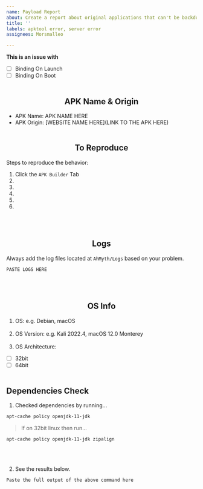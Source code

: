 ```yaml
---
name: Payload Report
about: Create a report about original applications that can't be backdoored
title: ''
labels: apktool error, server error
assignees: Morsmalleo

---
```


**This is an issue with**
- [ ] Binding On Launch
- [ ] Binding On Boot
<br></br>

## <div align="center">**APK Name & Origin**</div>
- APK Name: APK NAME HERE
- APK Origin: [WEBSITE NAME HERE](LINK TO THE APK HERE)
<br></br>

## <div align="center">**To Reproduce**</div>
Steps to reproduce the behavior:

1. Click the `APK Builder` Tab
2. 
3. 
4. 
5. 
6. 
<br></br>

## <div align="center">**Logs**</div>
Always add the log files located at `AhMyth/Logs` based on your problem.
```
PASTE LOGS HERE
```
<br></br>

## <div align="center">**OS Info**</div>
1. OS: e.g. Debian, macOS
<br></br>
2. OS Version: e.g. Kali 2022.4, macOS 12.0 Monterey
<br></br>
3. OS Architecture:
 - [ ] 32bit
 - [ ] 64bit
<br></br>

## Dependencies Check
1. Checked dependencies by running...
```zsh 
apt-cache policy openjdk-11-jdk
```
> If on 32bit linux then run...
```zsh
apt-cache policy openjdk-11-jdk zipalign
```
<br></br>

2. See the results below.
```zsh
Paste the full output of the above command here
```
